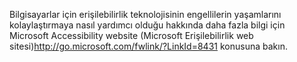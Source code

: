 <Token xmlns:xlink="http://www.w3.org/1999/xlink">Bilgisayarlar için erişilebilirlik teknolojisinin engellilerin yaşamlarını kolaylaştırmaya nasıl yardımcı olduğu hakkında daha fazla bilgi için <externalLink xmlns="http://ddue.schemas.microsoft.com/authoring/2003/5"><linkText>Microsoft Accessibility website (Microsoft Erişilebilirlik web sitesi)</linkText><linkUri>http://go.microsoft.com/fwlink/?LinkId=8431</linkUri></externalLink> konusuna bakın.</Token>

<!--HONumber=Jun16_HO4-->


